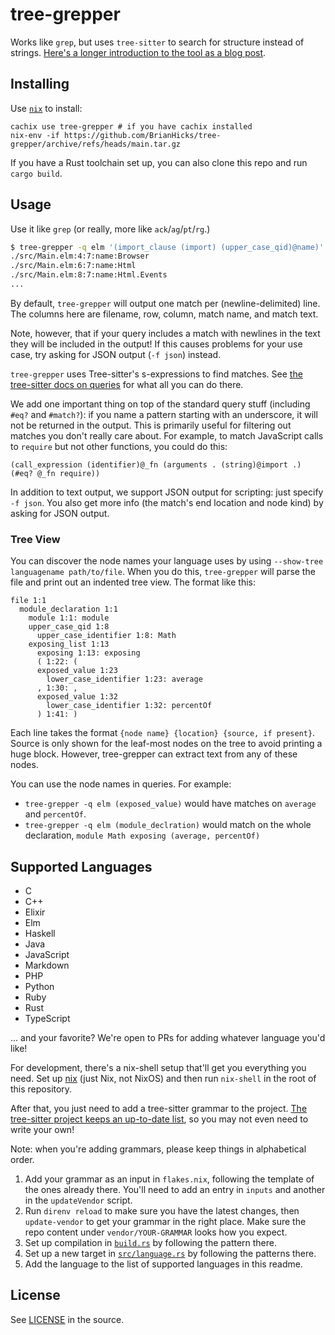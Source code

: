 # tree-grepper

Works like `grep`, but uses `tree-sitter` to search for structure instead of strings.
[Here's a longer introduction to the tool as a blog post](https://bytes.zone/posts/tree-grepper/).

## Installing

Use [`nix`](https://nixos.org/download.html) to install:

```
cachix use tree-grepper # if you have cachix installed
nix-env -if https://github.com/BrianHicks/tree-grepper/archive/refs/heads/main.tar.gz
```

If you have a Rust toolchain set up, you can also clone this repo and run `cargo build`.

## Usage

Use it like `grep` (or really, more like `ack`/`ag`/`pt`/`rg`.)

```sh
$ tree-grepper -q elm '(import_clause (import) (upper_case_qid)@name)'
./src/Main.elm:4:7:name:Browser
./src/Main.elm:6:7:name:Html
./src/Main.elm:8:7:name:Html.Events
...
```

By default, `tree-grepper` will output one match per (newline-delimited) line.
The columns here are filename, row, column, match name, and match text.

Note, however, that if your query includes a match with newlines in the text they will be included in the output!
If this causes problems for your use case, try asking for JSON output (`-f json`) instead.

`tree-grepper` uses Tree-sitter's s-expressions to find matches.
See [the tree-sitter docs on queries](https://tree-sitter.github.io/tree-sitter/using-parsers#pattern-matching-with-queries) for what all you can do there.

We add one important thing on top of the standard query stuff (including `#eq?` and `#match?`): if you name a pattern starting with an underscore, it will not be returned in the output.
This is primarily useful for filtering out matches you don't really care about.
For example, to match JavaScript calls to `require` but not other functions, you could do this:

```
(call_expression (identifier)@_fn (arguments . (string)@import .) (#eq? @_fn require))
```

In addition to text output, we support JSON output for scripting: just  specify `-f json`.
You also get more info (the match's end location and node kind) by asking for JSON output.

### Tree View

You can discover the node names your language uses by using `--show-tree languagename path/to/file`.
When you do this, `tree-grepper` will parse the file and print out an indented tree view.
The format like this:

```
file 1:1
  module_declaration 1:1
    module 1:1: module
    upper_case_qid 1:8
      upper_case_identifier 1:8: Math
    exposing_list 1:13
      exposing 1:13: exposing
      ( 1:22: (
      exposed_value 1:23
        lower_case_identifier 1:23: average
      , 1:30: ,
      exposed_value 1:32
        lower_case_identifier 1:32: percentOf
      ) 1:41: )
```

Each line takes the format `{node name} {location} {source, if present}`.
Source is only shown for the leaf-most nodes on the tree to avoid printing a huge block.
However, tree-grepper can extract text from any of these nodes.

You can use the node names in queries.
For example:

- `tree-grepper -q elm (exposed_value)` would have matches on `average` and `percentOf`.
- `tree-grepper -q elm (module_declration)` would match on the whole declaration, `module Math exposing (average, percentOf)`

## Supported Languages

- C
- C++
- Elixir
- Elm
- Haskell
- Java
- JavaScript
- Markdown
- PHP
- Python
- Ruby
- Rust
- TypeScript

... and your favorite?
We're open to PRs for adding whatever language you'd like!

For development, there's a nix-shell setup that'll get you everything you need.
Set up [nix](https://nixos.org/download.html) (just Nix, not NixOS) and then run `nix-shell` in the root of this repository.

After that, you just need to add a tree-sitter grammar to the project.
[The tree-sitter project keeps an up-to-date list](https://tree-sitter.github.io/tree-sitter/), so you may not even need to write your own!

Note: when you're adding grammars, please keep things in alphabetical order.

1. Add your grammar as an input in `flakes.nix`, following the template of the ones already there.
   You'll need to add an entry in `inputs` and another in the `updateVendor` script.
2. Run `direnv reload` to make sure you have the latest changes, then `update-vendor` to get your grammar in the right place.
   Make sure the repo content under `vendor/YOUR-GRAMMAR` looks how you expect.
3. Set up compilation in [`build.rs`](./build.rs) by following the pattern there.
4. Set up a new target in [`src/language.rs`](./src/language.rs) by following the patterns there.
5. Add the language to the list of supported languages in this readme.

## License

See [LICENSE](./LICENSE) in the source.
